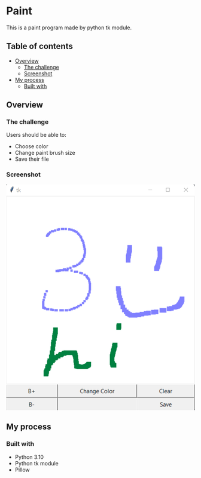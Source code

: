 # Paint

This is a paint program made by python tk module.

## Table of contents

- [Overview](#overview)
  - [The challenge](#the-challenge)
  - [Screenshot](#screenshot)
- [My process](#my-process)
  - [Built with](#built-with)

## Overview

### The challenge

Users should be able to:

- Choose color
- Change paint brush size
- Save their file

### Screenshot

![screenshot](https://github.com/erinchocolate/python-GUI-exercise/blob/master/paint/screenshot.png)


## My process

### Built with

- Python 3.10
- Python tk module
- Pillow 
